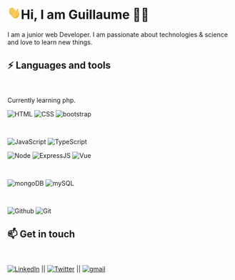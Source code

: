 # <img src="https://raw.githubusercontent.com/GuillaumeLeger31/GuillaumeLeger/main/gif/Hi.gif" width="30px">Hi, I am Guillaume  👨‍💻

I am a junior web Developer. I am passionate about technologies & science and love to learn new things.<br>


## ⚡ Languages and tools 

<br>

Currently learning php.

![HTML](https://img.shields.io/badge/HTML5-E34F26?style=for-the-badge&logo=html5&logoColor=white) 
![CSS](https://img.shields.io/badge/CSS-239120?&style=for-the-badge&logo=css3&logoColor=white) 
![bootstrap](https://img.shields.io/badge/Bootstrap-563D7C?style=for-the-badge&logo=bootstrap&logoColor=white)

<br>

![JavaScript](https://img.shields.io/badge/JavaScript-F7DF1E?style=for-the-badge&logo=javascript&logoColor=black) 
![TypeScript](https://img.shields.io/badge/TypeScript-007ACC?style=for-the-badge&logo=typescript&logoColor=white)

![Node](https://img.shields.io/badge/Node.js-43853D?style=for-the-badge&logo=node.js&logoColor=white)
![ExpressJS](https://img.shields.io/badge/Express.js-404D59?style=for-the-badge)
![Vue](https://img.shields.io/badge/Vue.js-35495E?style=for-the-badge&logo=vue.js&logoColor=4FC08D) 

<br>

![mongoDB](https://img.shields.io/badge/MongoDB-4EA94B?style=for-the-badge&logo=mongodb&logoColor=white)
![mySQL](https://img.shields.io/badge/MySQL-00000F?style=for-the-badge&logo=mysql&logoColor=white)


<br>

![Github](https://img.shields.io/badge/github%20-%23121011.svg?&style=for-the-badge&logo=github&logoColor=white) ![Git](https://img.shields.io/badge/git%20-%23F05033.svg?&style=for-the-badge&logo=git&logoColor=white)



## 📫 Get in touch

<br>

[![LinkedIn](https://img.shields.io/badge/LinkedIn-0077B5?style=for-the-badge&logo=linkedin&logoColor=white)](https://www.linkedin.com/in/guillaume-leger-39abb6206/)
|| [![Twitter](https://img.shields.io/badge/Twitter-1DA1F2?style=for-the-badge&logo=twitter&logoColor=white)](https://twitter.com/legerguillaume6)
|| [![gmail](https://img.shields.io/badge/Gmail-D14836?style=for-the-badge&logo=gmail&logoColor=white)](mailto:guillaumeleger140@gmail.com)
